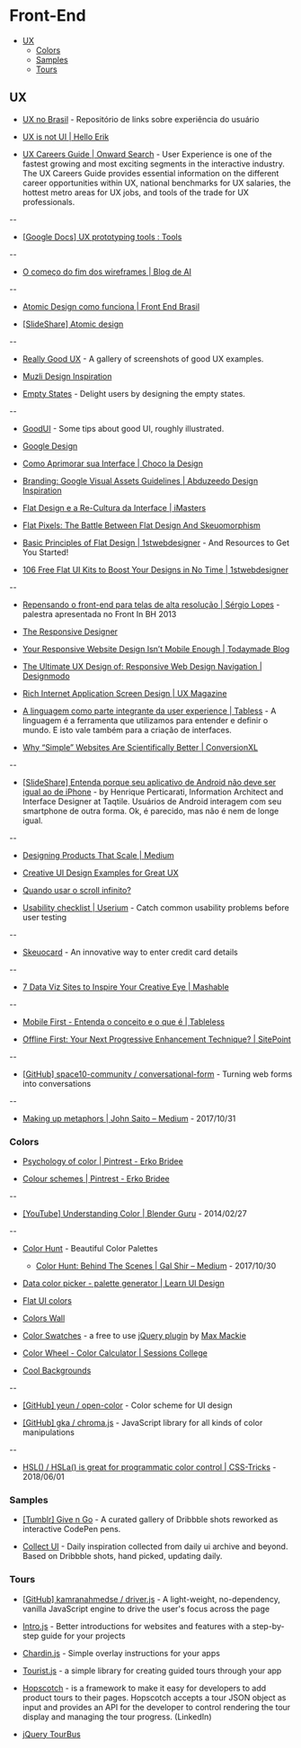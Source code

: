 # Front-End

<!-- toc -->

* [UX](#ux)
  * [Colors](#colors)
  * [Samples](#samples)
  * [Tours](#tours)

<!-- toc stop -->

## UX

* [UX no Brasil](http://www.uxnobrasil.org/) - Repositório de links sobre experiência do usuário

* [UX is not UI | Hello Erik](http://www.helloerik.com/ux-is-not-ui)

* [UX Careers Guide | Onward Search](http://www.onwardsearch.com/career-center/ux-careers-guide/) - User Experience is one of the fastest growing and most exciting segments in the interactive industry. The UX Careers Guide provides essential information on the different career opportunities within UX, national benchmarks for UX salaries, the hottest metro areas for UX jobs, and tools of the trade for UX professionals.

--

* [[Google Docs] UX prototyping tools : Tools](https://docs.google.com/spreadsheets/d/1-1CQ-eT8LsLGR7wH3AWZCK-Z9xN50QNuG_uMJjiZieI/pubhtml)

--

* [O começo do fim dos wireframes | Blog de AI](http://arquiteturadeinformacao.com/user-experience/o-comeco-do-fim-dos-wireframes/)

--

* [Atomic Design como funciona | Front End Brasil](http://www.frontendbrasil.com.br/tutoriais/atomic-design-como-funciona/)

* [[SlideShare] Atomic design](http://www.slideshare.net/bradfrostweb/atomic-design)

--

* [Really Good UX](https://www.reallygoodux.io/) - A gallery of screenshots of good UX examples.

* [Muzli Design Inspiration](https://muz.li/#)

* [Empty States](http://emptystat.es/) - Delight users by designing the empty states.

--

* [GoodUI](http://www.goodui.org/) - Some tips about good UI, roughly illustrated.

* [Google Design](http://www.google.com/design/)

* [Como Aprimorar sua Interface | Choco la Design](http://chocoladesign.com/aprimorar-interface)

* [Branding: Google Visual Assets Guidelines | Abduzeedo Design Inspiration](http://abduzeedo.com/branding-google-visual-assets-guidelines)

* [Flat Design e a Re-Cultura da Interface | iMasters](http://imasters.com.br/design-ux/teoria-do-design/flat-design-e-a-re-cultura-da-interface/)

* [Flat Pixels: The Battle Between Flat Design And Skeuomorphism](http://sachagreif.com/flat-pixels/)

* [Basic Principles of Flat Design | 1stwebdesigner](http://www.1stwebdesigner.com/design/flat-design-principles/) - And Resources to Get You Started!

* [106 Free Flat UI Kits to Boost Your Designs in No Time | 1stwebdesigner](http://www.1stwebdesigner.com/freebies/free-flat-ui-kits/)

--

* [Repensando o front-end para telas de alta resolução | Sérgio Lopes](http://sergiolopes.org/palestra-retina-web) - palestra apresentada no Front In BH 2013

* [The Responsive Designer](http://simonfosterdesign.com/blog/web-design/the-responsive-designer/)

* [Your Responsive Website Design Isn’t Mobile Enough | Todaymade Blog](https://todaymade.com/blog/responsive-content-management/)

* [The Ultimate UX Design of: Responsive Web Design Navigation | Designmodo](http://designmodo.com/ux-responsive-design-navigation)

* [Rich Internet Application Screen Design | UX Magazine](http://uxmag.com/articles/rich-internet-application-screen-design)

* [A linguagem como parte integrante da user experience | Tabless](http://tableless.com.br/a-linguagem-como-parte-integrante-da-user-experience/) - A linguagem é a ferramenta que utilizamos para entender e definir o mundo. E isto vale também para a criação de interfaces.

* [Why “Simple” Websites Are Scientifically Better | ConversionXL](http://conversionxl.com/why-simple-websites-are-scientifically-better/)

--

* [[SlideShare] Entenda porque seu aplicativo de Android não deve ser igual ao de iPhone](http://www.slideshare.net/hperticarati/contexto-e-familiaridade-porque-apps-de-android-no-devem-ser-iguais-aos-de-iphone) - by Henrique Perticarati, Information Architect and Interface Designer at Taqtile. Usuários de Android interagem com seu smartphone de outra forma. Ok, é parecido, mas não é nem de longe igual.

--

* [Designing Products That Scale | Medium](https://medium.com/p/c8f3001f709b)

* [Creative UI Design Examples for Great UX](http://www.awwwards.com/creative-ui-design-examples-for-great-ux.html)

* [Quando usar o scroll infinito?](http://blog.alexandremagno.net/2013/03/quando-usar-o-scroll-infinito/)

* [Usability checklist | Userium](http://userium.com/) - Catch common usability problems before user testing

--

* [Skeuocard](http://kenkeiter.com/skeuocard/) - An innovative way to enter credit card details

--

* [7 Data Viz Sites to Inspire Your Creative Eye | Mashable](http://mashable.com/2013/10/01/data-viz-sites)

--

* [Mobile First - Entenda o conceito e o que é | Tableless](http://tableless.com.br/mobile-first-a-arte-de-pensar-com-foco/)

* [Offline First: Your Next Progressive Enhancement Technique? | SitePoint](http://www.sitepoint.com/offline-first-next-progressive-enhancement-technique/)

--

* [[GitHub] space10-community / conversational-form](https://github.com/space10-community/conversational-form) - Turning web forms into conversations

--

* [Making up metaphors | John Saito – Medium](https://medium.com/@jsaito/making-up-metaphors-4bcc85bc1039) - 2017/10/31


### Colors

* [Psychology of color | Pintrest - Erko Bridee](https://pinterest.com/erkobridee/psychology-of-color/)

* [Colour schemes | Pintrest - Erko Bridee](https://br.pinterest.com/erkobridee/colour-schemes/)

--

* [[YouTube] Understanding Color | Blender Guru](https://www.youtube.com/watch?v=Qj1FK8n7WgY) - 2014/02/27

--

* [Color Hunt](http://colorhunt.co/) - Beautiful Color Palettes

  * [Color Hunt: Behind The Scenes | Gal Shir – Medium](https://medium.com/@galshir/color-hunt-behind-the-scenes-3e32573f7752) - 2017/10/30

* [Data color picker - palette generator | Learn UI Design](https://learnui.design/tools/data-color-picker.html)

* [Flat UI colors](http://flatuicolors.com/)

* [Colors Wall](https://colorswall.com/)

* [Color Swatches](http://maxmackie.com/jquery.swatches/) - a free to use [jQuery plugin](http://github.com/maxmackie/jquery.swatches) by [Max Mackie](http://maxmackie.com/)

* [Color Wheel - Color Calculator | Sessions College](http://www.sessions.edu/color-calculator)

* [Cool Backgrounds](https://coolbackgrounds.io/)

--

* [[GitHub] yeun / open-color](https://github.com/yeun/open-color) - Color scheme for UI design

* [[GitHub] gka / chroma.js](https://github.com/gka/chroma.js) - JavaScript library for all kinds of color manipulations

--

* [HSL() / HSLa() is great for programmatic color control | CSS-Tricks](https://css-tricks.com/hsl-hsla-is-great-for-programmatic-color-control/) - 2018/06/01


### Samples

* [[Tumblr] Give n Go](http://give-n-go.tumblr.com/) - A curated gallery of Dribbble shots reworked as interactive CodePen pens.

* [Collect UI](http://collectui.com/) - Daily inspiration collected from daily ui archive and beyond. Based on Dribbble shots, hand picked, updating daily.


### Tours

* [[GitHub] kamranahmedse / driver.js](https://github.com/kamranahmedse/driver.js) - A light-weight, no-dependency, vanilla JavaScript engine to drive the user's focus across the page

* [Intro.js](http://usablica.github.com/intro.js/) - Better introductions for websites and features with a step-by-step guide for your projects

* [Chardin.js](http://heelhook.github.com/chardin.js/) - Simple overlay instructions for your apps

* [Tourist.js](http://easelinc.github.io/tourist/) - a simple library for creating guided tours through your app

* [Hopscotch](http://linkedin.github.io/hopscotch/) - is a framework to make it easy for developers to add product tours to their pages. Hopscotch accepts a tour JSON object as input and provides an API for the developer to control rendering the tour display and managing the tour progress. (LinkedIn)

* [jQuery TourBus](http://ryanfunduk.com/jquery-tourbus/)
